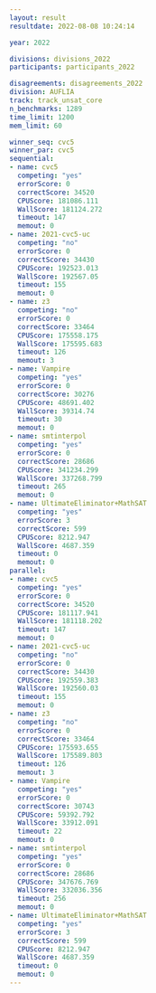 ```yaml
---
layout: result
resultdate: 2022-08-08 10:24:14

year: 2022

divisions: divisions_2022
participants: participants_2022

disagreements: disagreements_2022
division: AUFLIA
track: track_unsat_core
n_benchmarks: 1289
time_limit: 1200
mem_limit: 60

winner_seq: cvc5
winner_par: cvc5
sequential:
- name: cvc5
  competing: "yes"
  errorScore: 0
  correctScore: 34520
  CPUScore: 181086.111
  WallScore: 181124.272
  timeout: 147
  memout: 0
- name: 2021-cvc5-uc
  competing: "no"
  errorScore: 0
  correctScore: 34430
  CPUScore: 192523.013
  WallScore: 192567.05
  timeout: 155
  memout: 0
- name: z3
  competing: "no"
  errorScore: 0
  correctScore: 33464
  CPUScore: 175558.175
  WallScore: 175595.683
  timeout: 126
  memout: 3
- name: Vampire
  competing: "yes"
  errorScore: 0
  correctScore: 30276
  CPUScore: 48691.402
  WallScore: 39314.74
  timeout: 30
  memout: 0
- name: smtinterpol
  competing: "yes"
  errorScore: 0
  correctScore: 28686
  CPUScore: 341234.299
  WallScore: 337268.799
  timeout: 265
  memout: 0
- name: UltimateEliminator+MathSAT
  competing: "yes"
  errorScore: 3
  correctScore: 599
  CPUScore: 8212.947
  WallScore: 4687.359
  timeout: 0
  memout: 0
parallel:
- name: cvc5
  competing: "yes"
  errorScore: 0
  correctScore: 34520
  CPUScore: 181117.941
  WallScore: 181118.202
  timeout: 147
  memout: 0
- name: 2021-cvc5-uc
  competing: "no"
  errorScore: 0
  correctScore: 34430
  CPUScore: 192559.383
  WallScore: 192560.03
  timeout: 155
  memout: 0
- name: z3
  competing: "no"
  errorScore: 0
  correctScore: 33464
  CPUScore: 175593.655
  WallScore: 175589.803
  timeout: 126
  memout: 3
- name: Vampire
  competing: "yes"
  errorScore: 0
  correctScore: 30743
  CPUScore: 59392.792
  WallScore: 33912.091
  timeout: 22
  memout: 0
- name: smtinterpol
  competing: "yes"
  errorScore: 0
  correctScore: 28686
  CPUScore: 347676.769
  WallScore: 332036.356
  timeout: 256
  memout: 0
- name: UltimateEliminator+MathSAT
  competing: "yes"
  errorScore: 3
  correctScore: 599
  CPUScore: 8212.947
  WallScore: 4687.359
  timeout: 0
  memout: 0
---
```

